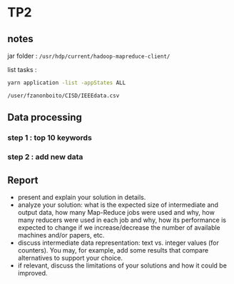 # TP2

## notes

jar folder : `/usr/hdp/current/hadoop-mapreduce-client/`

list tasks :

```bash
yarn application -list -appStates ALL
```

`/user/fzanonboito/CISD/IEEEdata.csv`

## Data processing

### step 1 : top 10 keywords

### step 2 : add new data

## Report

- present and explain your solution in details.
- analyze your solution: what is the expected size of intermediate and output data, how many Map-Reduce jobs were used and why, how many reducers were used in each job and why, how its performance is expected to change if we increase/decrease the number of available machines and/or papers, etc.
- discuss intermediate data representation: text vs. integer values (for counters). You may, for example, add some results that compare alternatives to support your choice.
- if relevant, discuss the limitations of your solutions and how it could be improved.
